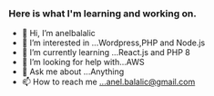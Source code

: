 ### Here is what I'm learning and working on. 

- 👋 Hi, I’m anelbalalic
- 👀 I’m interested in ...Wordpress,PHP and Node.js
- 🌱 I’m currently learning ...React.js and PHP 8
- 🤝 I’m looking for help with...AWS
- 💬 Ask me about ...Anything
- 📫 How to reach me ...anel.balalic@gmail.com


